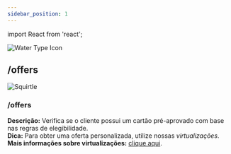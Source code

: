 ```yaml
---
sidebar_position: 1
---
```


import React from 'react';

<div style={{ display: 'flex', alignItems: 'center', gap: '0.5rem', marginTop: '1rem' }}>
  <img 
    src="https://upload.wikimedia.org/wikipedia/commons/thumb/0/0b/Pok%C3%A9mon_Water_Type_Icon.svg/2048px-Pok%C3%A9mon_Water_Type_Icon.svg.png" 
    alt="Water Type Icon" 
    style={{ width: '24px', height: '24px' }} 
  />
  <h2 style={{ margin: 0 }}>/offers</h2>
</div>

<div style={{
  display: 'flex',
  alignItems: 'center',
  background: '#e0f7fa',
  borderRadius: '12px',
  padding: '1rem',
  borderLeft: '8px solid #0288d1',
  boxShadow: '0 4px 8px rgba(0,0,0,0.1)',
  marginTop: '1.5rem'
}}>
  <img
    src="https://www.pokemon.com/static-assets/content-assets/cms2/img/pokedex/detail/007.png"
    alt="Squirtle"
    style={{
      width: '100px',
      height: '100px',
      objectFit: 'contain',
      marginRight: '1.5rem',
      filter: 'drop-shadow(2px 2px 4px rgba(0,0,0,0.2))'
    }}
  />
  <div>
    <h3 style={{ margin: '0 0 0.5rem 0', color: '#01579b' }}>/offers</h3>
    <p style={{ margin: 0, fontSize: '0.95rem' }}>
       <strong>Descrição:</strong> Verifica se o cliente possui um cartão pré-aprovado com base nas regras de elegibilidade.<br />
       <strong>Dica:</strong> Para obter uma oferta personalizada, utilize nossas <em>virtualizações</em>.<br />
       <strong>Mais informações sobre virtualizações:</strong> <a href="https://exemplo.com/virtualizacoes" target="_blank" style={{ color: '#0288d1', fontWeight: 'bold' }}>clique aqui</a>.
    </p>
  </div>
</div>
